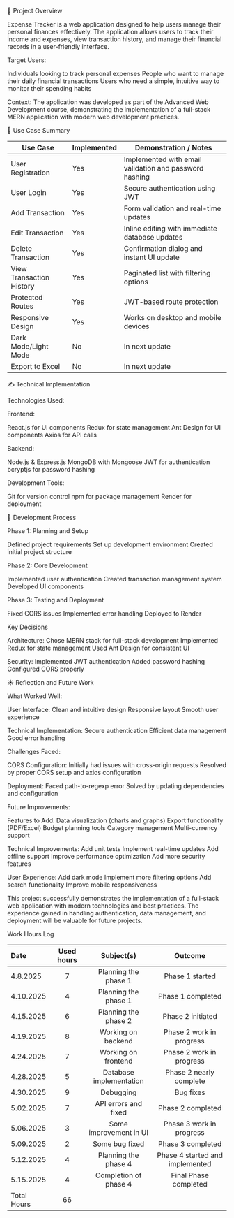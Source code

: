  📝 Project Overview
 
Expense Tracker is a web application designed to help users manage their personal finances effectively. The application allows users to track their income and expenses, view transaction history, and manage their financial records in a user-friendly interface.

Target Users:

Individuals looking to track personal expenses
People who want to manage their daily financial transactions
Users who need a simple, intuitive way to monitor their spending habits

Context:
The application was developed as part of the Advanced Web Development course, demonstrating the implementation of a full-stack MERN application with modern web development practices.

📌 Use Case Summary

| Use Case | Implemented | Demonstration / Notes |
|----------|-------------|----------------------|
| User Registration | Yes | Implemented with email validation and password hashing |
| User Login | Yes | Secure authentication using JWT |
| Add Transaction | Yes | Form validation and real-time updates |
| Edit Transaction | Yes | Inline editing with immediate database updates |
| Delete Transaction | Yes | Confirmation dialog and instant UI update |
| View Transaction History | Yes | Paginated list with filtering options |
| Protected Routes | Yes | JWT-based route protection |
| Responsive Design | Yes | Works on desktop and mobile devices |
| Dark Mode/Light Mode | No | In next update |
| Export to Excel | No | In next update |

✍️ Technical Implementation

Technologies Used:

Frontend:

React.js for UI components
Redux for state management
Ant Design for UI components
Axios for API calls

Backend:

Node.js & Express.js
MongoDB with Mongoose
JWT for authentication
bcryptjs for password hashing

Development Tools:

Git for version control 
npm for package management 
Render for deployment 

🚂 Development Process

Phase 1: Planning and Setup

Defined project requirements
Set up development environment
Created initial project structure

Phase 2: Core Development

Implemented user authentication
Created transaction management system
Developed UI components

Phase 3: Testing and Deployment

Fixed CORS issues
Implemented error handling
Deployed to Render

Key Decisions

Architecture:
Chose MERN stack for full-stack development
Implemented Redux for state management
Used Ant Design for consistent UI

Security:
Implemented JWT authentication
Added password hashing
Configured CORS properly

☀️ Reflection and Future Work

What Worked Well:

User Interface:
Clean and intuitive design
Responsive layout
Smooth user experience

Technical Implementation:
Secure authentication
Efficient data management
Good error handling

Challenges Faced:

CORS Configuration:
Initially had issues with cross-origin requests
Resolved by proper CORS setup and axios configuration

Deployment:
Faced path-to-regexp error
Solved by updating dependencies and configuration

Future Improvements:

Features to Add:
Data visualization (charts and graphs)
Export functionality (PDF/Excel)
Budget planning tools
Category management
Multi-currency support

Technical Improvements:
Add unit tests
Implement real-time updates
Add offline support
Improve performance optimization
Add more security features

User Experience:
Add dark mode
Implement more filtering options
Add search functionality
Improve mobile responsiveness

This project successfully demonstrates the implementation of a full-stack web application with modern technologies and best practices. The experience gained in handling authentication, data management, and deployment will be valuable for future projects.

Work Hours Log

| Date  | Used hours | Subject(s) |  Outcome |
| :---  |     :---:      |     :---:      |     :---:      |
| 4.8.2025  | 7  | Planning the phase 1    | Phase 1 started  |
| 4.10.2025 | 4  | Planning the phase 1    | Phase 1 completed  |
| 4.15.2025 | 6  | Planning the phase 2    | Phase 2 initiated  |
| 4.19.2025 | 8  | Working on backend      | Phase 2 work in progress  |
| 4.24.2025 | 7  | Working on frontend     | Phase 2 work in progress  |
| 4.28.2025 | 5  | Database implementation | Phase 2 nearly complete  |
| 4.30.2025 | 9  | Debugging               | Bug fixes  |
| 5.02.2025 | 7  | API errors and fixed    | Phase 2 completed  |
| 5.06.2025 | 3  | Some improvement in UI  | Phase 3 work in progress |
| 5.09.2025 | 2  | Some bug fixed          | Phase 3 completed  |
| 5.12.2025 | 4  | Planning the phase 4    | Phase 4 started and implemented |
| 5.15.2025 | 4  | Completion of phase 4   | Final Phase completed  |
|                    Total Hours                 |  66 |


